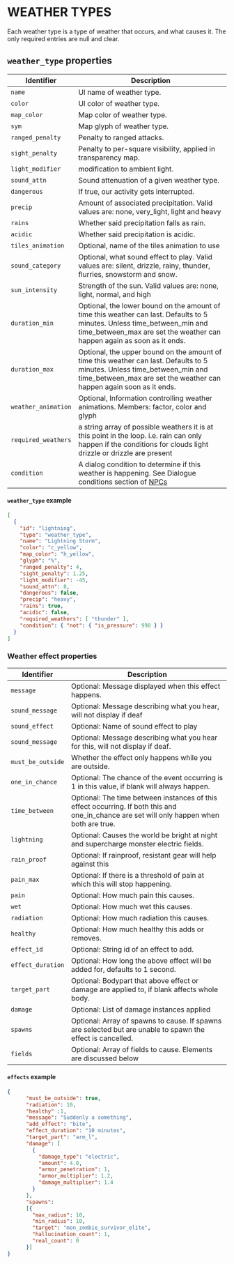 # WEATHER TYPES

Each weather type is a type of weather that occurs, and what causes it. The only required entries are null and clear.

## `weather_type` properties

|     Identifier                 |                              Description                              |
| ------------------------------ | --------------------------------------------------------------------- |
| `name`                         | UI name of weather type.                                              |
| `color`                        | UI color of weather type.                                             |
| `map_color`                    | Map color of weather type.                                            |
| `sym`                          | Map glyph of weather type.                                            |
| `ranged_penalty`               | Penalty to ranged attacks.                                            |
| `sight_penalty`                | Penalty to per-square visibility, applied in transparency map.        |
| `light_modifier`               | modification to ambient light.                                        |
| `sound_attn`                   | Sound attenuation of a given weather type.                            |
| `dangerous`                    | If true, our activity gets interrupted.                               |
| `precip`                       | Amount of associated precipitation. Valid values are: none, very_light, light and heavy |
| `rains`                        | Whether said precipitation falls as rain.                             |
| `acidic`                       | Whether said precipitation is acidic.                                 |
| `tiles_animation`              | Optional, name of the tiles animation to use                          |
| `sound_category`               | Optional, what sound effect to play. Valid values are: silent, drizzle, rainy, thunder, flurries, snowstorm and snow. |
| `sun_intensity`                | Strength of the sun. Valid values are: none, light, normal, and high  |
| `duration_min`                 | Optional, the lower bound on the amount of time this weather can last. Defaults to 5 minutes. Unless time_between_min and time_between_max are set the weather can happen again as soon as it ends. |
| `duration_max`                 | Optional, the upper bound on the amount of time this weather can last. Defaults to 5 minutes. Unless time_between_min and time_between_max are set the weather can happen again soon as it ends. |
| `weather_animation`            | Optional, Information controlling weather animations.  Members: factor, color and glyph |
|	`required_weathers`          | a string array of possible weathers it is at this point in the loop. i.e. rain can only happen if the conditions for clouds light drizzle or drizzle are present |
| `condition`                  | A dialog condition to determine if this weather is happening.  See Dialogue conditions section of [NPCs](NPCs.md)

#### `weather_type` example

```json
[
  {
    "id": "lightning",
    "type": "weather_type",
    "name": "Lightning Storm",
    "color": "c_yellow",
    "map_color": "h_yellow",
    "glyph": "%",
    "ranged_penalty": 4,
    "sight_penalty": 1.25,
    "light_modifier": -45,
    "sound_attn": 8,
    "dangerous": false,
    "precip": "heavy",
    "rains": true,
    "acidic": false,
    "required_weathers": [ "thunder" ],
    "condition": { "not": { "is_pressure": 990 } }
  }
]
```


### Weather effect properties

|     Identifier                 |                              Description                              |
| ------------------------------ | --------------------------------------------------------------------- |
| `message`                      | Optional: Message displayed when this effect happens.                 |
| `sound_message`                | Optional: Message describing what you hear, will not display if deaf  |
| `sound_effect`                 | Optional: Name of sound effect to play                                |
| `sound_message`                | Optional: Message describing what you hear for this, will not display if deaf. |
| `must_be_outside`              | Whether the effect only happens while you are outside.                |
| `one_in_chance`                | Optional: The chance of the event occurring is 1 in this value, if blank will always happen. |
| `time_between`                 | Optional: The time between instances of this effect occurring.  If both this and one_in_chance are set will only happen when both are true. |
| `lightning`                    | Optional: Causes the world be bright at night and supercharge monster electric fields. |
| `rain_proof`                   | Optional: If rainproof, resistant gear will help against this         |
| `pain_max`                     | Optional: If there is a threshold of pain at which this will stop happening. |
| `pain`                         | Optional: How much pain this causes.                                  |
| `wet`                          | Optional: How much wet this causes.                                   |
| `radiation`                    | Optional: How much radiation this causes.                             |
| `healthy`                      | Optional: How much healthy this adds or removes.                      |
| `effect_id`                    | Optional: String id of an effect to add.                              |
| `effect_duration`              | Optional: How long the above effect will be added for, defaults to 1 second. |
| `target_part`                  | Optional: Bodypart that above effect or damage are applied to, if blank affects whole body. |
| `damage`                       | Optional: List of damage instances applied                            |
| `spawns`                       | Optional: Array of spawns to cause.  If spawns are selected but are unable to spawn the effect is cancelled. |
| `fields`                       | Optional: Array of fields to cause.  Elements are discussed below     |

#### `effects` example

```json
{
      "must_be_outside": true,
      "radiation": 10,
      "healthy" :1,
      "message": "Suddenly a something",
      "add_effect": "bite",
      "effect_duration": "10 minutes",
      "target_part": "arm_l",
      "damage": [
        {
          "damage_type": "electric",
          "amount": 4.0,
          "armor_penetration": 1,
          "armor_multiplier": 1.2,
          "damage_multiplier": 1.4
        }
      ],
      "spawns":
      [{
        "max_radius": 10,
        "min_radius": 10,
        "target": "mon_zombie_survivor_elite",
        "hallucination_count": 1,
        "real_count": 0
      }]
}
```
